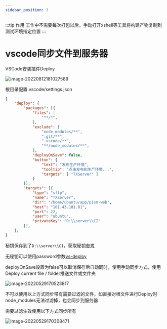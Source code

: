 ```yaml
---
sidebar_position: 3
---
```


:::tip 作用
工作中不需要每次打包以后，手动打开xshell等工具将构建产物复制到测试环境指定位置
:::

# vscode同步文件到服务器

VSCode安装插件Deploy

![image-20220812181027589](https://blog-guiyexing.oss-cn-qingdao.aliyuncs.com/blogImg/202208181715250.png)

根目录配置.vscode/settings.json

```json
{
    "deploy": {
        "packages": [{
            "files": [
                "**/*",
            ],
            "exclude": [
                "node_modules/**",
                ".git/**",
                ".vscode/**",
                "**/node_modules/**",
            ],
            "deployOnSave": false,
            "button": {
                "text": "发布生产环境",
                "tooltip": "点击发布到生产环境...",
                "targets": [ "TXServer" ]
            }
        }],
        "targets": [{
            "type": "sftp",
            "name": "TXServer",
            "dir": "/home/ubuntu/app/pism-web",
            "host": "101.43.181.81",
            "port": 22,
            "user": "ubuntu",
            "privateKey": "D:\\server\\CI"
        }],
    },
}
```

秘钥保存到了`D:\\server\\CI`，获取秘钥[参考](/docs/deploy/CICD持续集成)

无秘钥可以使用password参数[vs-deploy](https://github.com/mkloubert/vs-deploy/wiki)

deployOnSave设置为false可以取消保存后自动同时，使用手动同步方式，使用Deploy current file / folder推送文件或文件夹

![image-20220529170523817](https://blog-guiyexing.oss-cn-qingdao.aliyuncs.com/blogImg/202208181715252.png)

不可以使用以上方式同步带有需要过滤的文件，如直接对根文件进行Deploy时node_modules无法过滤掉，也会同步到服务器

需要过滤生效使用以下方式同步所有

![image-20220529170308471](https://blog-guiyexing.oss-cn-qingdao.aliyuncs.com/blogImg/202208181715257.png)

